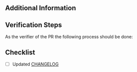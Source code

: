 ## Additional Information
<!-- Add any additional information needed. Such as the Jira or GH issue this PR relates to or any other context you feel is necessary.) -->

## Verification Steps
As the verifier of the PR the following process should be done:

## Checklist
<!-- If a new variable is being introduced, it must be added to the CHANGELOG in addition to the steps outlined in the README for adding a new variable -->

- [ ] Updated [CHANGELOG](https://github.com/integr8ly/tower_dummy_credentials/blob/master/CHANGELOG.md)
